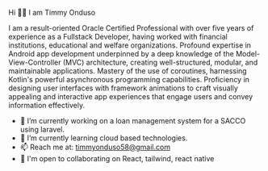 Hi 🙋‍♂️ I am Timmy Onduso

I am a result-oriented Oracle Certified Professional with over five years of experience as a Fullstack Developer, having worked with financial institutions, educational and welfare organizations. Profound expertise in Android app development underpinned by a deep knowledge of the Model-View-Controller (MVC) architecture, creating well-structured, modular, and maintainable applications. Mastery of the use of coroutines, harnessing Kotlin's powerful asynchronous programming capabilities. Proficiency in designing user interfaces with framework animations to craft visually appealing and interactive app experiences that engage users and convey information effectively.

- 🔭 I’m currently working on a loan management system for a SACCO using laravel.
- 🌱 I’m currently learning cloud based technologies.
- 📫 Reach me at: timmyonduso58@gmail.com
- 🤝  I'm open to collaborating on React, tailwind, react native
